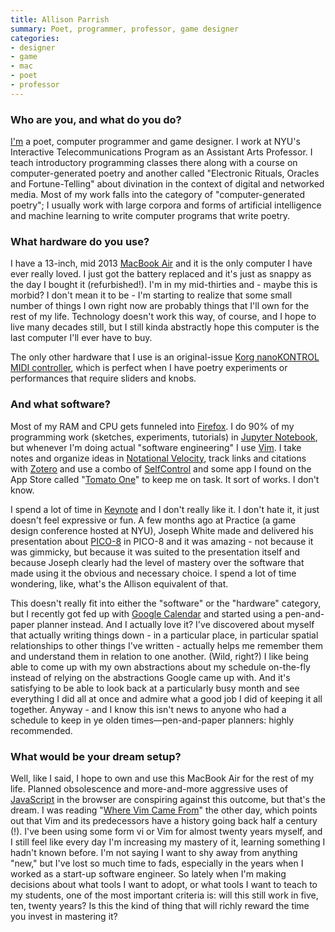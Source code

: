 ```yaml
---
title: Allison Parrish
summary: Poet, programmer, professor, game designer
categories:
- designer
- game
- mac
- poet
- professor
---
```


### Who are you, and what do you do?

[I'm](https://www.decontextualize.com/ "Allison's website.") a poet, computer programmer and game designer. I work at NYU's Interactive Telecommunications Program as an Assistant Arts Professor. I teach introductory programming classes there along with a course on computer-generated poetry and another called "Electronic Rituals, Oracles and Fortune-Telling" about divination in the context of digital and networked media. Most of my work falls into the category of "computer-generated poetry"; I usually work with large corpora and forms of artificial intelligence and machine learning to write computer programs that write poetry.

### What hardware do you use?

I have a 13-inch, mid 2013 [MacBook Air][macbook-air] and it is the only computer I have ever really loved. I just got the battery replaced and it's just as snappy as the day I bought it (refurbished!). I'm in my mid-thirties and - maybe this is morbid? I don't mean it to be - I'm starting to realize that some small number of things I own right now are probably things that I'll own for the rest of my life. Technology doesn't work this way, of course, and I hope to live many decades still, but I still kinda abstractly hope this computer is the last computer I'll ever have to buy.

The only other hardware that I use is an original-issue [Korg nanoKONTROL MIDI controller][nanokontrol], which is perfect when I have poetry experiments or performances that require sliders and knobs.

### And what software?

Most of my RAM and CPU gets funneled into [Firefox][]. I do 90% of my programming work (sketches, experiments, tutorials) in [Jupyter Notebook][jupyter], but whenever I'm doing actual "software engineering" I use [Vim][]. I take notes and organize ideas in [Notational Velocity][notational-velocity], track links and citations with [Zotero][] and use a combo of [SelfControl][] and some app I found on the App Store called "[Tomato One][tomato-one]" to keep me on task. It sort of works. I don't know.

I spend a lot of time in [Keynote][] and I don't really like it. I don't hate it, it just doesn't feel expressive or fun. A few months ago at Practice (a game design conference hosted at NYU), Joseph White made and delivered his presentation about [PICO-8][] in PICO-8 and it was amazing - not because it was gimmicky, but because it was suited to the presentation itself and because Joseph clearly had the level of mastery over the software that made using it the obvious and necessary choice. I spend a lot of time wondering, like, what's the Allison equivalent of that.

This doesn't really fit into either the "software" or the "hardware" category, but I recently got fed up with [Google Calendar][google-calendar] and started using a pen-and-paper planner instead. And I actually love it? I've discovered about myself that actually writing things down - in a particular place, in particular spatial relationships to other things I've written - actually helps me remember them and understand them in relation to one another. (Wild, right?) I like being able to come up with my own abstractions about my schedule on-the-fly instead of relying on the abstractions Google came up with. And it's satisfying to be able to look back at a particularly busy month and see everything I did all at once and admire what a good job I did of keeping it all together. Anyway - and I know this isn't news to anyone who had a schedule to keep in ye olden times—pen-and-paper planners: highly recommended.

### What would be your dream setup?

Well, like I said, I hope to own and use this MacBook Air for the rest of my life. Planned obsolescence and more-and-more aggressive uses of [JavaScript][] in the browser are conspiring against this outcome, but that's the dream. I was reading "[Where Vim Came From](https://twobithistory.org/2018/08/05/where-vim-came-from.html "An article about the history of Vim.")" the other day, which points out that Vim and its predecessors have a history going back half a century (!). I've been using some form vi or Vim for almost twenty years myself, and I still feel like every day I'm increasing my mastery of it, learning something I hadn't known before. I'm not saying I want to shy away from anything "new," but I've lost so much time to fads, especially in the years when I worked as a start-up software engineer. So lately when I'm making decisions about what tools I want to adopt, or what tools I want to teach to my students, one of the most important criteria is: will this still work in five, ten, twenty years? Is this the kind of thing that will richly reward the time you invest in mastering it?

[macbook-air]: https://www.apple.com/macbook-air/ "A very thin laptop."
[nanokontrol]: https://www.amazon.com/Korg-nanoKONTROL-USB-Controller-Black/dp/B001J8LJWK "A USB MIDI controller."
[firefox]: https://www.mozilla.org/en-US/firefox/new/ "A cross-platform open-source web browser."
[google-calendar]: https://en.wikipedia.org/wiki/Google_Calendar "A web-based calendar client."
[javascript]: https://en.wikipedia.org/wiki/JavaScript "An interpreted scripting language."
[jupyter]: https://jupyter.org/ "Web-based live document software."
[keynote]: https://www.apple.com/keynote/ "Presentation software for the Mac."
[notational-velocity]: http://notational.net/ "A clever note-taking app for the Mac."
[pico-8]: https://www.lexaloffle.com/pico-8.php "A software gaming console."
[selfcontrol]: https://selfcontrolapp.com/ "Mac software to keep you away from distracting websites."
[tomato-one]: https://itunes.apple.com/us/app/tomato-one-free-focus-timer/id907364780 "A focus timer for macOS."
[vim]: https://www.vim.org/ "A command-line text editor."
[zotero]: https://www.zotero.org/ "A research tool."
